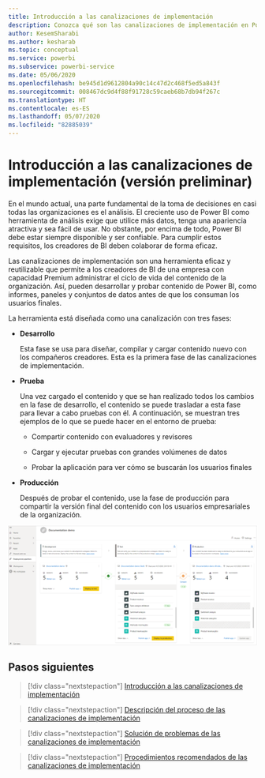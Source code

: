 ```yaml
---
title: Introducción a las canalizaciones de implementación
description: Conozca qué son las canalizaciones de implementación en Power BI.
author: KesemSharabi
ms.author: kesharab
ms.topic: conceptual
ms.service: powerbi
ms.subservice: powerbi-service
ms.date: 05/06/2020
ms.openlocfilehash: be945d1d9612804a90c14c47d2c468f5ed5a843f
ms.sourcegitcommit: 008467dc9d4f88f91728c59caeb68b7db94f267c
ms.translationtype: HT
ms.contentlocale: es-ES
ms.lasthandoff: 05/07/2020
ms.locfileid: "82885039"
---
```

# <a name="introduction-to-deployment-pipelines-preview"></a>Introducción a las canalizaciones de implementación (versión preliminar)

En el mundo actual, una parte fundamental de la toma de decisiones en casi todas las organizaciones es el análisis. El creciente uso de Power BI como herramienta de análisis exige que utilice más datos, tenga una apariencia atractiva y sea fácil de usar. No obstante, por encima de todo, Power BI debe estar siempre disponible y ser confiable. Para cumplir estos requisitos, los creadores de BI deben colaborar de forma eficaz.

Las canalizaciones de implementación son una herramienta eficaz y reutilizable que permite a los creadores de BI de una empresa con capacidad Premium administrar el ciclo de vida del contenido de la organización. Así, pueden desarrollar y probar contenido de Power BI, como informes, paneles y conjuntos de datos antes de que los consuman los usuarios finales.

La herramienta está diseñada como una canalización con tres fases:

* **<a name="development"></a>Desarrollo**
    
    Esta fase se usa para diseñar, compilar y cargar contenido nuevo con los compañeros creadores. Esta es la primera fase de las canalizaciones de implementación.

* **<a name="test"></a>Prueba**

    Una vez cargado el contenido y que se han realizado todos los cambios en la fase de desarrollo, el contenido se puede trasladar a esta fase para llevar a cabo pruebas con él. A continuación, se muestran tres ejemplos de lo que se puede hacer en el entorno de prueba:

    * Compartir contenido con evaluadores y revisores

    * Cargar y ejecutar pruebas con grandes volúmenes de datos

    * Probar la aplicación para ver cómo se buscarán los usuarios finales

* **<a name="production"></a>Producción**

    Después de probar el contenido, use la fase de producción para compartir la versión final del contenido con los usuarios empresariales de la organización.

![canalizaciones de implementación](media/deployment-pipelines-overview/deployment-pipelines.png)

## <a name="next-steps"></a>Pasos siguientes

>[!div class="nextstepaction"]
>[Introducción a las canalizaciones de implementación](deployment-pipelines-get-started.md)

>[!div class="nextstepaction"]
>[Descripción del proceso de las canalizaciones de implementación](deployment-pipelines-process.md)

>[!div class="nextstepaction"]
>[Solución de problemas de las canalizaciones de implementación](deployment-pipelines-troubleshooting.md)

>[!div class="nextstepaction"]
>[Procedimientos recomendados de las canalizaciones de implementación](deployment-pipelines-best-practices.md)